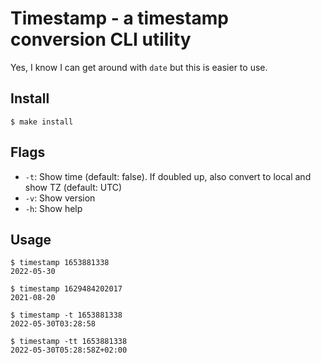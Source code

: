 Timestamp - a timestamp conversion CLI utility
==============================================

Yes, I know I can get around with `date` but this is easier to use.


Install
-------

```shell
$ make install
```


Flags
-----

- `-t`: Show time (default: false). If doubled up, also convert to local and show TZ (default: UTC)
- `-v`: Show version
- `-h`: Show help


Usage
-----

```shell
$ timestamp 1653881338
2022-05-30

$ timestamp 1629484202017
2021-08-20

$ timestamp -t 1653881338
2022-05-30T03:28:58

$ timestamp -tt 1653881338
2022-05-30T05:28:58Z+02:00
```
